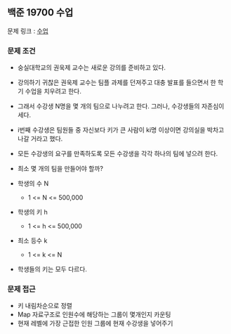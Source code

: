 ## 백준 19700 수업

문제 링크 : [수업](https://www.acmicpc.net/problem/19700)

### 문제 조건

- 숭실대학교의 권욱제 교수는 새로운 강의를 준비하고 있다.
- 강의하기 귀찮은 권욱제 교수는 팀플 과제를 던져주고 대충 발표를 들으면서 한 학기 수업을 치우려고 한다.
- 그래서 수강생 N명을 몇 개의 팀으로 나누려고 한다. 그러나, 수강생들의 자존심이 세다.
- i번째 수강생은 팀원들 중 자신보다 키가 큰 사람이 ki명 이상이면 강의실을 박차고 나갈 거라고 했다.
- 모든 수강생의 요구를 만족하도록 모든 수강생을 각각 하나의 팀에 넣으려 한다.
- 최소 몇 개의 팀을 만들어야 할까?

- 학생의 수 N
    - 1 <= N <= 500,000
- 학생의 키 h
    - 1 <= h <= 500,000
- 최소 등수 k
    - 1 <= k <= N
- 학생들의 키는 모두 다르다.

### 문제 접근

- 키 내림차순으로 정렬
- Map 자료구조로 인원수에 해당하는 그룹이 몇개인지 카운팅
- 현재 레벨에 가장 근접한 인원 그룹에 현재 수강생을 넣어주기